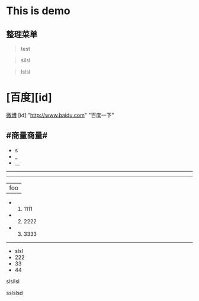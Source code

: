 **This is demo**
=

## 整理菜单


>test

>sllsl

>lslsl

[百度][id]
===

[微博](http://www.sina.com)
[id]:"http://www.baidu.com" "百度一下"

#商量商量# 
-------------------- 
- s
- _
- __ 
_____
___

<table>
    <tr>
        <td>foo</td>
	</tr>
</table>

- 1. 1111
- 2. 2222
- 3. 3333
_____________________
* slsl
* 222
* 33
* 44

<p>
  slsllsl
</p>
sslslsd
